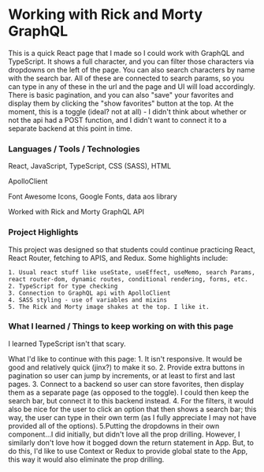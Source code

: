 # Working with Rick and Morty GraphQL

This is a quick React page that I made so I could work with GraphQL and TypeScript. It shows a full character, and you can filter those characters via dropdowns on the left of the page. You can also search characters by name with the search bar. All of these are connected to search params, so you can type in any of these in the url and the page and UI will load accordingly. There is basic pagination, and you can also "save" your favorites and display them by clicking the "show favorites" button at the top. At the moment, this is a toggle (ideal? not at all) - I didn't think about whether or not the api had a POST function, and I didn't want to connect it to a separate backend at this point in time.  

### Languages / Tools / Technologies

React, JavaScript, TypeScript, CSS (SASS), HTML

ApolloClient

Font Awesome Icons, Google Fonts, data aos library

Worked with Rick and Morty GraphQL API

### Project Highlights

This project was designed so that students could continue practicing React, React Router, fetching to APIS, and Redux. Some highlights include:

    1. Usual react stuff like useState, useEffect, useMemo, search Params, react router-dom, dynamic routes, conditional rendering, forms, etc.
    2. TypeScript for type checking
    3. Connection to GraphQL api with ApolloClient
    4. SASS styling - use of variables and mixins
    5. The Rick and Morty image shakes at the top. I like it.
    

### What I learned / Things to keep working on with this page

I learned TypeScript isn't that scary.

What I'd like to continue with this page:
    1. It isn't responsive. It would be good and relatively quick (jinx?) to make it so.
    2. Provide extra buttons in pagination so user can jump by increments, or at least to first and last pages.
    3. Connect to a backend so user can store favorites, then display them as a separate page (as opposed to the toggle). I could then keep the search bar, but connect it to this backend instead. 
    4. For the filters, it would also be nice for the user to click an option that then shows a search bar; this way, the user can type in their own term (as I fully appreciate I may not have provided all of the options).
    5.Putting the dropdowns in their own component...I did initially, but didn't love all the prop drilling. However, I similarly don't love how it bogged down the return statement in App. But, to do this, I'd like to use Context or Redux to provide global state to the App, this way it would also eliminate the prop drilling.

